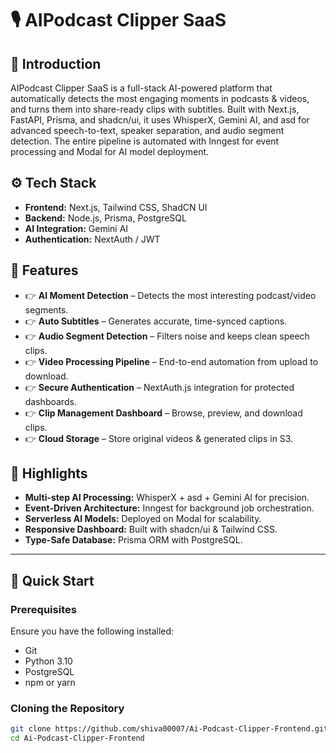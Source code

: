 # 🎙️ AIPodcast Clipper SaaS 



## 🤖 Introduction  
AIPodcast Clipper SaaS is a full-stack AI-powered platform that automatically detects the most engaging moments in podcasts & videos, and turns them into share-ready clips with subtitles.
Built with Next.js, FastAPI, Prisma, and shadcn/ui, it uses WhisperX, Gemini AI, and asd for advanced speech-to-text, speaker separation, and audio segment detection. The entire pipeline is automated with Inngest for event processing and Modal for AI model deployment.  

## ⚙️ Tech Stack  
- **Frontend:** Next.js, Tailwind CSS, ShadCN UI  
- **Backend:** Node.js, Prisma, PostgreSQL  
- **AI Integration:** Gemini AI  
- **Authentication:** NextAuth / JWT  


## 🔋 Features  
- 👉 **AI Moment Detection** – Detects the most interesting podcast/video segments.
- 👉 **Auto Subtitles** – Generates accurate, time-synced captions.
- 👉 **Audio Segment Detection** – Filters noise and keeps clean speech clips.
- 👉 **Video Processing Pipeline** – End-to-end automation from upload to download.
- 👉 **Secure Authentication** – NextAuth.js integration for protected dashboards.
- 👉 **Clip Management Dashboard** – Browse, preview, and download clips.
- 👉 **Cloud Storage** – Store original videos & generated clips in S3.

## 🌟 Highlights  
- **Multi-step AI Processing:** WhisperX + asd + Gemini AI for precision.  
- **Event-Driven Architecture:** Inngest for background job orchestration.
- **Serverless AI Models:** Deployed on Modal for scalability.
- **Responsive Dashboard:** Built with shadcn/ui & Tailwind CSS.
- **Type-Safe Database:** Prisma ORM with PostgreSQL.  

---

## 🚀 Quick Start  

### Prerequisites  
Ensure you have the following installed:  
- Git  
- Python 3.10
- PostgreSQL
- npm or yarn  

### Cloning the Repository  
```bash
git clone https://github.com/shiva00007/Ai-Podcast-Clipper-Frontend.git
cd Ai-Podcast-Clipper-Frontend
```
